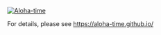 [![Aloha-time](https://github.com/aloha-time/aloha-time/actions/workflows/ci.yml/badge.svg)](https://github.com/aloha-time/aloha-time/actions/workflows/ci.yml)

For details, please see https://aloha-time.github.io/
